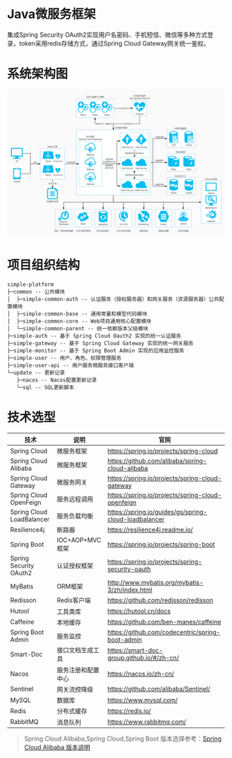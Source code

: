 # Java微服务框架
集成Spring Security OAuth2实现用户名密码、手机短信、微信等多种方式登录，token采用redis存储方式，通过Spring Cloud Gateway网关统一鉴权。

# 系统架构图
![系统架构图](图/系统架构图.jpg)

# 项目组织结构
```
simple-platform
├─common -- 公共模块
│  ├─simple-common-auth -- 认证服务（授权服务器）和网关服务（资源服务器）公共配置模块
│  ├─simple-common-base -- 通用常量和模型代码模块
│  ├─simple-common-core -- Web项目通用核心配置模块
│  └─simple-common-parent -- 统一依赖版本父级模块
├─simple-auth -- 基于 Spring Cloud Oauth2 实现的统一认证服务
├─simple-gateway -- 基于 Spring Cloud Gateway 实现的统一网关服务
├─simple-monitor -- 基于 Spring Boot Admin 实现的应用监控服务
├─simple-user -- 用户、角色、权限管理服务
├─simple-user-api -- 用户服务微服务接口客户端
└─update -- 更新记录
   ├─nacos -- Nacos配置更新记录
   └─sql -- SQL更新脚本
```

# 技术选型
| 技术                   | 说明                 | 官网                                                 |
| ---------------------- | -------------------- | ---------------------------------------------------- |
| Spring Cloud           | 微服务框架           | https://spring.io/projects/spring-cloud              |
| Spring Cloud Alibaba   | 微服务框架           | https://github.com/alibaba/spring-cloud-alibaba      |
| Spring Cloud Gateway   | 微服务网关           | https://spring.io/projects/spring-cloud-gateway      |
| Spring Cloud OpenFeign | 服务远程调用         | https://spring.io/projects/spring-cloud-openfeign    |
| Spring Cloud LoadBalancer | 服务负载均衡         | https://spring.io/guides/gs/spring-cloud-loadbalancer |
| Resilience4j           | 断路器              | https://resilience4j.readme.io/                      |
| Spring Boot            | IOC+AOP+MVC框架     | https://spring.io/projects/spring-boot               |
| Spring Security OAuth2 | 认证授权框架         | https://spring.io/projects/spring-security-oauth     |
| MyBatis                | ORM框架             | http://www.mybatis.org/mybatis-3/zh/index.html       |
| Redisson               | Redis客户端         | https://github.com/redisson/redisson                 |
| Hutool                 | 工具类库             | https://hutool.cn/docs                               |
| Caffeine               | 本地缓存             | https://github.com/ben-manes/caffeine                |
| Spring Boot Admin      | 服务监控             | https://github.com/codecentric/spring-boot-admin     |
| Smart-Doc              | 接口文档生成工具      | https://smart-doc-group.github.io/#/zh-cn/           |
| Nacos                  | 服务注册和配置中心    | https://nacos.io/zh-cn/                               |
| Sentinel               | 网关流控降级         | https://github.com/alibaba/Sentinel/                  |
| MySQL                  | 数据库              | https://www.mysql.com/                                |
| Redis                  | 分布式缓存           | https://redis.io/                                    |
| RabbitMQ               | 消息队列             | https://www.rabbitmq.com/                            |

> Spring Cloud Alibaba,Spring Cloud,Spring Boot 版本选择参考：[Spring Cloud Alibaba 版本说明](https://github.com/alibaba/spring-cloud-alibaba/wiki/%E7%89%88%E6%9C%AC%E8%AF%B4%E6%98%8E)
